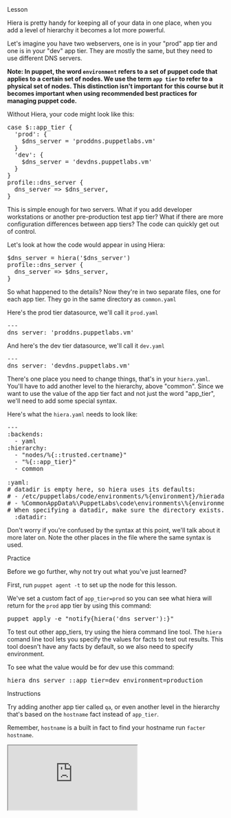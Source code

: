<link rel="stylesheet" href="/static/selfpaced/selfpaced.css" markdown="1">
<script defer="" src="//code.jquery.com/jquery-1.11.2.js" markdown="1"></script>
<script defer="" src="https://try.puppet.com/js/selfpaced.js" markdown="1"></script>

<div id="lesson" markdown="1">

<div id="instructions" markdown="1">

<div class="instruction-header">
<i class="fa fa-graduation-cap"></i>
Lesson
</div>

<div class="instruction-content" markdown="1">

Hiera is pretty handy for keeping all of your data in one place, when you add a
level of hierarchy it becomes a lot more powerful.

Let's imagine you have two webservers, one is in your "prod" app tier and one 
is in your "dev" app tier.  They are mostly the same, but they need to use 
different DNS servers.

**Note: In puppet, the word `environment` refers to a set of puppet code that
applies to a certain set of nodes.  We use the term `app tier` to refer to a
physical set of nodes. This distinction isn't important for this course but it
becomes important when using recommended best practices for managing puppet code.**

Without Hiera, your code might look like this:
<pre>
case $::app_tier {
  'prod': {
    $dns_server = 'proddns.puppetlabs.vm'
  }
  'dev': {
    $dns_server = 'devdns.puppetlabs.vm'
  }
}
profile::dns_server {
  dns_server => $dns_server,
}
</pre>

This is simple enough for two servers. What if you add developer workstations
or another pre-production test app tier? What if there are more configuration
differences between app tiers? The code can quickly get out of
control.

Let's look at how the code would appear in using Hiera:
<pre>
$dns_server = hiera('$dns_server')
profile::dns_server {
  dns_server => $dns_server,
}
</pre>

So what happened to the details? Now they're in two separate files, one for
each app tier. They go in the same directory as `common.yaml`

Here's the prod tier datasource, we'll call it `prod.yaml`
<pre>
---
dns_server: 'proddns.puppetlabs.vm'
</pre>

And here's the dev tier datasource, we'll call it `dev.yaml`
<pre>
---
dns_server: 'devdns.puppetlabs.vm'
</pre>

There's one place you need to change things, that's in your `hiera.yaml`.
You'll have to add another level to the hierarchy, above "common". Since we
want to use the value of the app tier fact and not just the word "app_tier",
we'll need to add some special syntax.

Here's what the `hiera.yaml` needs to look like:
<pre>
---
:backends:
  - yaml
:hierarchy:
  - "nodes/%{::trusted.certname}"
  - "%{::app_tier}"
  - common

:yaml:
# datadir is empty here, so hiera uses its defaults:
# - /etc/puppetlabs/code/environments/%{environment}/hieradata on *nix
# - %CommonAppData%\PuppetLabs\code\environments\%{environment}\hieradata on Windows
# When specifying a datadir, make sure the directory exists.
  :datadir:
</pre>

Don't worry if you're confused by the syntax at this point, we'll talk about
it more later on. Note the other places in the file where the same syntax
is used.

</div>

<div class="instruction-header">
<i class="fa fa-desktop"></i>
Practice
</div>

<div class="instruction-content" markdown="1">

Before we go further, why not try out what you've just learned? 

First, run `puppet agent -t` to set up the node for this lesson.

We've set a custom fact of `app_tier=prod` so you can see what hiera will return
for the `prod` app tier by using this command:

<pre>
puppet apply -e "notify{hiera('dns_server'):}"
</pre>

To test out other app_tiers, try using the hiera command line tool. The `hiera`
comand line tool lets you specify the values for facts to test out results. This
tool doesn't have any facts by default, so we also need to specify environment.

To see what the value would be for dev use this command:
<pre>
hiera dns_server ::app_tier=dev environment=production
</pre>


</div>

<div class="instruction-header">
<i class="fa fa-square-check-o"></i>
Instructions
</div>

<div class="instruction-content" markdown="1">

Try adding another app tier called `qa`, or even another level in the
hierarchy that's based on the `hostname` fact instead of `app_tier`.

Remember, `hostname` is a built in fact to find your hostname run
`facter hostname`.

</div>

</div>

<div id="terminal">
  <iframe id="try" src="https://try.puppet.com/sandbox/?course=get_hiera2" name="terminal"></iframe>
</div>

</div>
